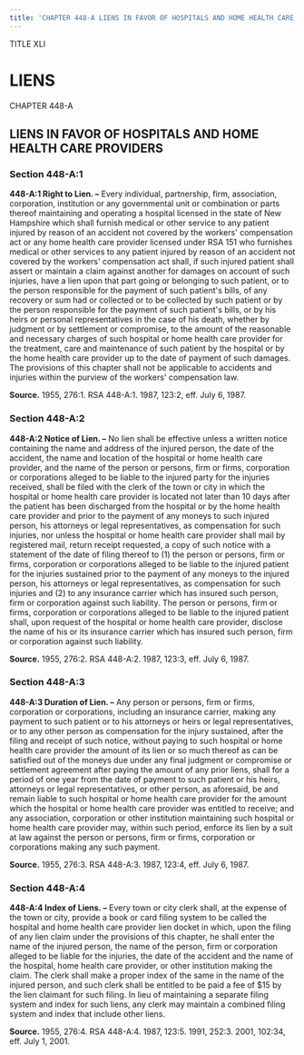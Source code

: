 ```yaml
---
title: 'CHAPTER 448-A LIENS IN FAVOR OF HOSPITALS AND HOME HEALTH CARE PROVIDERS'
---
```


TITLE XLI
                                             
LIENS
==========

CHAPTER 448-A
                                             
LIENS IN FAVOR OF HOSPITALS AND HOME HEALTH CARE PROVIDERS
----------------------------------------------------------

### Section 448-A:1

 **448-A:1 Right to Lien. –** Every individual, partnership, firm,
association, corporation, institution or any governmental unit or
combination or parts thereof maintaining and operating a hospital
licensed in the state of New Hampshire which shall furnish medical or
other service to any patient injured by reason of an accident not
covered by the workers' compensation act or any home health care
provider licensed under RSA 151 who furnishes medical or other services
to any patient injured by reason of an accident not covered by the
workers' compensation act shall, if such injured patient shall assert or
maintain a claim against another for damages on account of such
injuries, have a lien upon that part going or belonging to such patient,
or to the person responsible for the payment of such patient's bills, of
any recovery or sum had or collected or to be collected by such patient
or by the person responsible for the payment of such patient's bills, or
by his heirs or personal representatives in the case of his death,
whether by judgment or by settlement or compromise, to the amount of the
reasonable and necessary charges of such hospital or home health care
provider for the treatment, care and maintenance of such patient by the
hospital or by the home health care provider up to the date of payment
of such damages. The provisions of this chapter shall not be applicable
to accidents and injuries within the purview of the workers'
compensation law.

**Source.** 1955, 276:1. RSA 448-A:1. 1987, 123:2, eff. July 6, 1987.

### Section 448-A:2

 **448-A:2 Notice of Lien. –** No lien shall be effective unless a
written notice containing the name and address of the injured person,
the date of the accident, the name and location of the hospital or home
health care provider, and the name of the person or persons, firm or
firms, corporation or corporations alleged to be liable to the injured
party for the injuries received, shall be filed with the clerk of the
town or city in which the hospital or home health care provider is
located not later than 10 days after the patient has been discharged
from the hospital or by the home health care provider and prior to the
payment of any moneys to such injured person, his attorneys or legal
representatives, as compensation for such injuries, nor unless the
hospital or home health care provider shall mail by registered mail,
return receipt requested, a copy of such notice with a statement of the
date of filing thereof to (1) the person or persons, firm or firms,
corporation or corporations alleged to be liable to the injured patient
for the injuries sustained prior to the payment of any moneys to the
injured person, his attorneys or legal representatives, as compensation
for such injuries and (2) to any insurance carrier which has insured
such person, firm or corporation against such liability. The person or
persons, firm or firms, corporation or corporations alleged to be liable
to the injured patient shall, upon request of the hospital or home
health care provider, disclose the name of his or its insurance carrier
which has insured such person, firm or corporation against such
liability.

**Source.** 1955, 276:2. RSA 448-A:2. 1987, 123:3, eff. July 6, 1987.

### Section 448-A:3

 **448-A:3 Duration of Lien. –** Any person or persons, firm or
firms, corporation or corporations, including an insurance carrier,
making any payment to such patient or to his attorneys or heirs or legal
representatives, or to any other person as compensation for the injury
sustained, after the filing and receipt of such notice, without paying
to such hospital or home health care provider the amount of its lien or
so much thereof as can be satisfied out of the moneys due under any
final judgment or compromise or settlement agreement after paying the
amount of any prior liens, shall for a period of one year from the date
of payment to such patient or his heirs, attorneys or legal
representatives, or other person, as aforesaid, be and remain liable to
such hospital or home health care provider for the amount which the
hospital or home health care provider was entitled to receive; and any
association, corporation or other institution maintaining such hospital
or home health care provider may, within such period, enforce its lien
by a suit at law against the person or persons, firm or firms,
corporation or corporations making any such payment.

**Source.** 1955, 276:3. RSA 448-A:3. 1987, 123:4, eff. July 6, 1987.

### Section 448-A:4

 **448-A:4 Index of Liens. –** Every town or city clerk shall, at the
expense of the town or city, provide a book or card filing system to be
called the hospital and home health care provider lien docket in which,
upon the filing of any lien claim under the provisions of this chapter,
he shall enter the name of the injured person, the name of the person,
firm or corporation alleged to be liable for the injuries, the date of
the accident and the name of the hospital, home health care provider, or
other institution making the claim. The clerk shall make a proper index
of the same in the name of the injured person, and such clerk shall be
entitled to be paid a fee of 
                                             $15 by the lien claimant for such filing.
In lieu of maintaining a separate filing system and index for such
liens, any clerk may maintain a combined filing system and index that
include other liens.

**Source.** 1955, 276:4. RSA 448-A:4. 1987, 123:5. 1991, 252:3. 2001,
102:34, eff. July 1, 2001.
